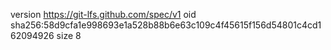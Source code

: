 version https://git-lfs.github.com/spec/v1
oid sha256:58d9cfa1e998693e1a528b88b6e63c109c4f45615f156d54801c4cd162094926
size 8
